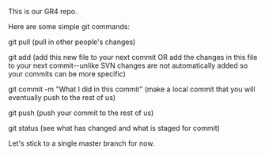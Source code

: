 This is our GR4 repo.

Here are some simple git commands:

git pull (pull in other people's changes)

git add <filename> (add this new file to your next commit OR add the changes in this file to your next commit--unlike SVN changes are not automatically added so your commits can be more specific)

git commit -m "What I did in this commit" (make a local commit that you will eventually push to the rest of us)

git push (push your commit to the rest of us)

git status (see what has changed and what is staged for commit)

Let's stick to a single master branch for now.